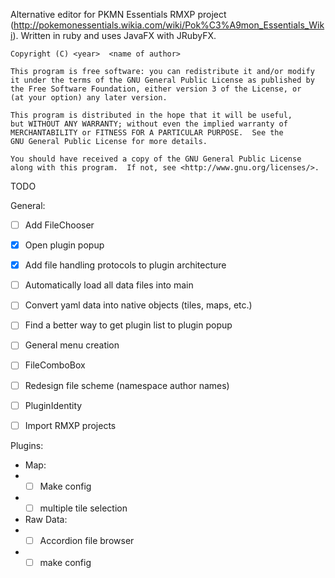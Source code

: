 	
Alternative editor for PKMN Essentials RMXP project (http://pokemonessentials.wikia.com/wiki/Pok%C3%A9mon_Essentials_Wiki).
Written in ruby and uses JavaFX with JRubyFX.

	Copyright (C) <year>  <name of author>

    This program is free software: you can redistribute it and/or modify
    it under the terms of the GNU General Public License as published by
    the Free Software Foundation, either version 3 of the License, or
    (at your option) any later version.

    This program is distributed in the hope that it will be useful,
    but WITHOUT ANY WARRANTY; without even the implied warranty of
    MERCHANTABILITY or FITNESS FOR A PARTICULAR PURPOSE.  See the
    GNU General Public License for more details.

    You should have received a copy of the GNU General Public License
    along with this program.  If not, see <http://www.gnu.org/licenses/>.



TODO

General:

- [ ] Add FileChooser
- [x] Open plugin popup
- [x] Add file handling protocols to plugin architecture
- [ ] Automatically load all data files into main
- [ ] Convert yaml data into native objects (tiles, maps, etc.)
- [ ] Find a better way to get plugin list to plugin popup
- [ ] General menu creation
- [ ] FileComboBox
- [ ] Redesign file scheme (namespace author names)
- [ ] PluginIdentity
- [ ] Import RMXP projects


Plugins:

- Map:
- - [ ] Make config 
- - [ ] multiple tile selection

- Raw Data:
- - [ ] Accordion file browser
- - [ ] make config
